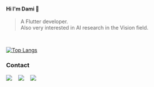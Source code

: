 <h4> Hi I'm Dami 🍒 </h4>

> A Flutter developer.  
Also very interested in AI research in the Vision field.
<br>

﻿[![Top Langs](https://github-readme-stats.vercel.app/api/top-langs/?username=iamdami&langs_count=6&layout=compact&theme=dark)](https://github.com/iamdami/iamdami)

### Contact
<a href="https://sites.google.com/view/iamdami-fluttercv/%ED%99%88"><img src="https://img.shields.io/badge/Curriculum_Vitae-blue?style=flat-square"/></a>ㅤ
<a href="https://damio.tistory.com"><img src="https://img.shields.io/badge/Tech_Blog-e15336?style=flat-square&logo=Tistory&logoColor=white"/></a>ㅤ
<a href="mailto:daming.py@gmail.com"><img src="https://img.shields.io/badge/Gmail-d14836?style=flatsquare&logo=Gmail&logoColor=white&link=daming.py@gmail.com"/></a>
<br>

